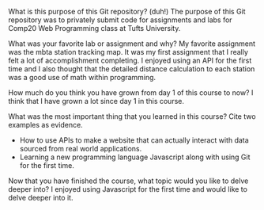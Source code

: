 What is this purpose of this Git repository? (duh!)
The purpose of this Git repository was to privately submit code for assignments and labs for Comp20 Web Programming class at Tufts University. 

What was your favorite lab or assignment and why?
My favorite assignment was the mbta station tracking map. It was my first assignment that I really felt a lot of accomplishment completing. I enjoyed using an API for the first time and I also thought that the detailed distance calculation to each station was a good use of math within programming. 

How much do you think you have grown from day 1 of this course to now?
I think that I have grown a lot since day 1 in this course. 

What was the most important thing that you learned in this course? Cite two examples as evidence.
- How to use APIs to make a website that can actually interact with data sourced from real world applications. 
- Learning a new programming language Javascript along with using Git for the first time. 

Now that you have finished the course, what topic would you like to delve deeper into?
I enjoyed using Javascript for the first time and would like to delve deeper into it. 
